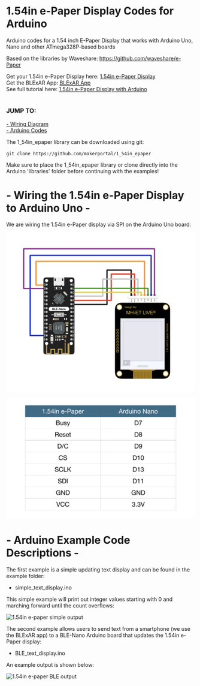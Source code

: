 # 1.54in e-Paper Display Codes for Arduino
Arduino codes for a 1.54 inch E-Paper Display that works with Arduino Uno, Nano and other ATmega328P-based boards

Based on the libraries by Waveshare: https://github.com/waveshare/e-Paper

Get your 1.54in e-Paper Display here: [1.54in e-Paper Display](https://makersportal.com/shop/e-paper-display-for-arduino) <br>
Get the BLExAR App: [BLExAR App](https://makersportal.com/blexar) <br>
See full tutorial here: [1.54in e-Paper Display with Arduino](https://makersportal.com/blog/) <br>

# 
### JUMP TO:
<a href="#wiring">- Wiring Diagram</a><br>
<a href="#arduino">- Arduino Codes</a><br>

The 1_54in_epaper library can be downloaded using git:

    git clone https://github.com/makerportal/1_54in_epaper
    
Make sure to place the 1_54in_epaper library or clone directly into the Arduino 'libraries' folder before continuing with the examples!

<a id="wiring"></a>
# - Wiring the 1.54in e-Paper Display to Arduino Uno -
We are wiring the 1.54in e-Paper display via SPI on the Arduino Uno board:

![1.54in e-paper wiring with BLE Nano](/images/1_54in_epaper_wiring_w_BLE_nano.jpg)

![1.54in e-paper wiring table with BLE Nano](/images/epaper_BLE_nano_wiring_table.png)

<a id="arduino"></a>
# - Arduino Example Code Descriptions -
The first example is a simple updating text display and can be found in the example folder:

- simple_text_display.ino

This simple example will print out integer values starting with 0 and marching forward until the count overflows:

![1.54in e-paper simple output](https://images.squarespace-cdn.com/content/v1/59b037304c0dbfb092fbe894/1625758194858-ULANDH0XWTN2BFPMTR8S/epaper_display_simple_counter.JPG?format=1000w)

The second example allows users to send text from a smartphone (we use the BLExAR app) to a BLE-Nano Arduino board that updates the 1.54in e-Paper display:

- BLE_text_display.ino

An example output is shown below:

![1.54in e-paper BLE output](https://images.squarespace-cdn.com/content/v1/59b037304c0dbfb092fbe894/1625758054341-JR6QSP5KLM0XP7UCJWM1/epaper_display_BLE_hi_arduino.JPG?format=1500w)
